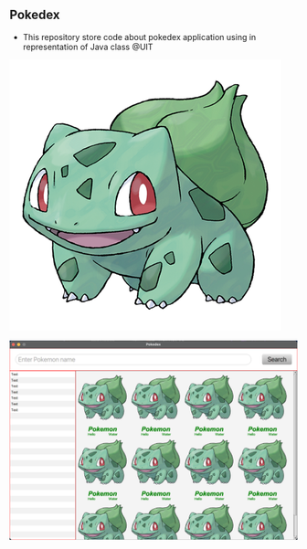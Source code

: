 ## Pokedex
- This repository store code about pokedex application using in representation of Java class @UIT

![bulb](src/app/resources/bulbasaur.png)

![demo](demo.png)